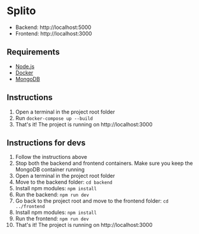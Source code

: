 ﻿# Splito

- Backend: http://localhost:5000
- Frontend: http://localhost:3000

## Requirements

- [Node.js](https://nodejs.org/en/download/package-manager)
- [Docker](https://www.docker.com/)
- [MongoDB](https://www.mongodb.com/try/download/community)

## Instructions

1. Open a terminal in the project root folder
2. Run `docker-compose up --build`
3. That's it! The project is running on http://localhost:3000

## Instructions for devs

1. Follow the instructions above
2. Stop both the backend and frontend containers. Make sure you keep the MongoDB container running
3. Open a terminal in the project root folder
4. Move to the backend folder: `cd backend`
5. Install npm modules: `npm install`
6. Run the backend: `npm run dev`
7. Go back to the project root and move to the frontend folder: `cd ../frontend`
8. Install npm modules: `npm install`
9. Run the frontend: `npm run dev`
10. That's it! The project is running on http://localhost:3000

